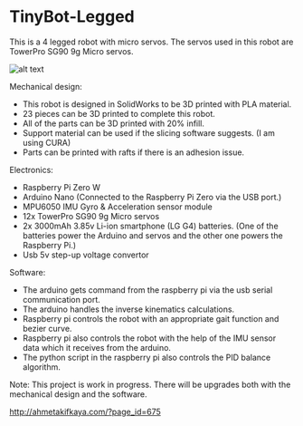 # TinyBot-Legged

This is a 4 legged robot with micro servos. The servos used in this robot are TowerPro SG90 9g Micro servos.

![alt text](https://github.com/ahmetakif/TinyBot-Legged/blob/master/image.png?raw=true)

Mechanical design:
- This robot is designed in SolidWorks to be 3D printed with PLA material.
- 23 pieces can be 3D printed to complete this robot.
- All of the parts can be 3D printed with 20% infill.
- Support material can be used if the slicing software suggests. (I am using CURA)
- Parts can be printed with rafts if there is an adhesion issue.

Electronics:
- Raspberry Pi Zero W
- Arduino Nano (Connected to the Raspberry Pi Zero via the USB port.)
- MPU6050 IMU Gyro & Acceleration sensor module
- 12x TowerPro SG90 9g Micro servos
- 2x 3000mAh 3.85v Li-ion smartphone (LG G4) batteries. (One of the batteries power the Arduino and servos and the other one powers the Raspberry Pi.)
- Usb 5v step-up voltage convertor

Software:
- The arduino gets command from the raspberry pi via the usb serial communication port.
- The arduino handles the inverse kinematics calculations.
- Raspberry pi controls the robot with an appropriate gait function and bezier curve.
- Raspberry pi also controls the robot with the help of the IMU sensor data which it receives from the arduino.
- The python script in the raspberry pi also controls the PID balance algorithm.

Note: This project is work in progress. There will be upgrades both with the mechanical design and the software.

http://ahmetakifkaya.com/?page_id=675
